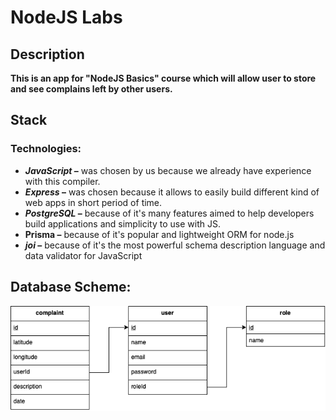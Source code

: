 # NodeJS Labs

## Description

**This is an app for "NodeJS Basics" course which will allow user to store and see complains left by other users.**

## Stack

### **Technologies:**

- **_JavaScript_ –** was chosen by us because we already have experience with this compiler.
- **_Express_ –** was chosen because it allows to easily build different kind of web apps in short period of time.
- **_PostgreSQL_ –** because of it's many features aimed to help developers build applications and simplicity to use with JS.
- **__Prisma__ –** because of it's popular and lightweight ORM for node.js
- **_joi_ –** because of it's the most powerful schema description language and data validator for JavaScript

## **Database Scheme:**

![diagram](./resources/db-scheme.png?raw=true)
